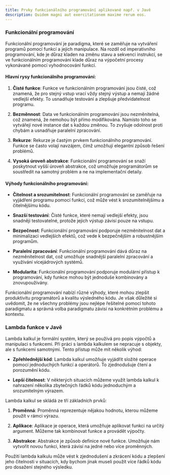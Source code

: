 ```yaml
---
title: Prvky funkcionálního programování aplikované např. v Javě
description: Quidem magni aut exercitationem maxime rerum eos.
---
```


### Funkcionální programování

Funkcionální programování je paradigma, které se zaměřuje na vytváření programů pomocí funkcí a jejich manipulace. Na rozdíl od imperativního programování, kde je důraz kladen na změnu stavu a sekvenci instrukcí, se ve funkcionálním programování klade důraz na výpočetní procesy vykonávané pomocí vyhodnocování funkcí.

#### Hlavní rysy funkcionálního programování:

1. **Čisté funkce**: Funkce ve funkcionálním programování jsou čisté, což znamená, že pro stejný vstup vrací vždy stejný výstup a nemají žádné vedlejší efekty. To usnadňuje testování a zlepšuje předvídatelnost programu.

2. **Bezměnnost**: Data ve funkcionálním programování jsou nezměnitelná, což znamená, že nemohou být přímo modifikována. Namísto toho se vytvářejí nové instance dat s každou změnou. To zvyšuje odolnost proti chybám a usnadňuje paralelní zpracování.

3. **Rekurze**: Rekurze je častým prvkem funkcionálního programování. Funkce se často volají navzájem, čímž umožňují elegantní způsob řešení problémů.

4. **Vysoká úroveň abstrakce**: Funkcionální programování se snaží poskytnout vyšší úroveň abstrakce, což umožňuje programátorům se soustředit na samotný problém a ne na implementační detaily.

#### Výhody funkcionálního programování:

- **Čitelnost a srozumitelnost**: Funkcionální programování se zaměřuje na vyjádření programu pomocí funkcí, což může vést k srozumitelnějšímu a čitelnějšímu kódu.

- **Snazší testování**: Čisté funkce, které nemají vedlejší efekty, jsou snadněji testovatelné, protože jejich výstup závisí pouze na vstupu.

- **Bezpečnost**: Funkcionální programování podporuje nezměnitelnost dat a minimalizaci vedlejších efektů, což vede k bezpečnějším a robustnějším programům.

- **Paralelní zpracování**: Funkcionální programování dává důraz na nezměnitelnost dat, což umožňuje snadnější paralelní zpracování a využívání vícejádrových systémů.

- **Modularita**: Funkcionální programování podporuje modulární přístup k programování, kdy funkce mohou být jednoduše kombinovány a znovupoužívány.

Funkcionální programování nabízí různé výhody, které mohou zlepšit produktivitu programátorů a kvalitu výsledného kódu. Je však důležité si uvědomit, že ne všechny problémy jsou nejlépe řešitelné pomocí tohoto paradigmatu a správná volba paradigmatu závisí na konkrétním problému a kontextu.

### Lambda funkce v Javě

Lambda kalkul je formální systém, který se používá pro popis výpočtů a manipulaci s funkcemi. Při práci s lambda kalkulem se nepracuje s objekty, ale s funkcemi samotnými. Tento přístup může mít několik výhod:

- **Zpřehlednější kód**: Lambda kalkul umožňuje vyjádřit složité operace pomocí jednoduchých funkcí a operátorů. To zjednodušuje čtení a porozumění kódu.

- **Lepší čitelnost**: V některých situacích můžeme využít lambda kalkul k nahrazení několika zbytečných řádků kódu jednoduchým a srozumitelným výrazem.

Lambda kalkul se skládá ze tří základních prvků:

1. **Proměnná**: Proměnná reprezentuje nějakou hodnotu, kterou můžeme použít v rámci výrazu.

2. **Aplikace**: Aplikace je operace, která umožňuje aplikovat funkci na určitý argument. Můžeme tak kombinovat funkce a provádět výpočty.

3. **Abstrakce**: Abstrakce je způsob definice nové funkce. Umožňuje nám vytvořit novou funkci, která závisí na jedné nebo více proměnných.

Použití lambda kalkulu může vést k zjednodušení a zkrácení kódu a zlepšení jeho čitelnosti v situacích, kdy bychom jinak museli použít více řádků kódu pro dosažení stejného výsledku.
